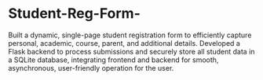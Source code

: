 # Student-Reg-Form-
Built a dynamic, single-page student registration form to efficiently capture personal, academic, course, parent, and additional details. Developed a Flask backend to process submissions and securely store all student data in a SQLite database, integrating frontend and backend for smooth, asynchronous, user-friendly operation for the user.
